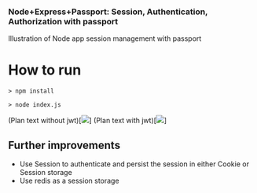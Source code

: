 ### Node+Express+Passport: Session, Authentication, Authorization with passport

Illustration of Node app session management with passport

# How to run

`> npm install`

`> node index.js`

(Plan text without jwt)[<img src="https://github.com/manju16832003/node-express-session-passport/blob/master/postman.png?raw=true"/>]
(Plan text with jwt)[<img src="https://github.com/manju16832003/node-express-session-passport/blob/master/postman-jwt.png?raw=true"/>]

## Further improvements

- Use Session to authenticate and persist the session in either Cookie or Session storage
- Use redis as a session storage
